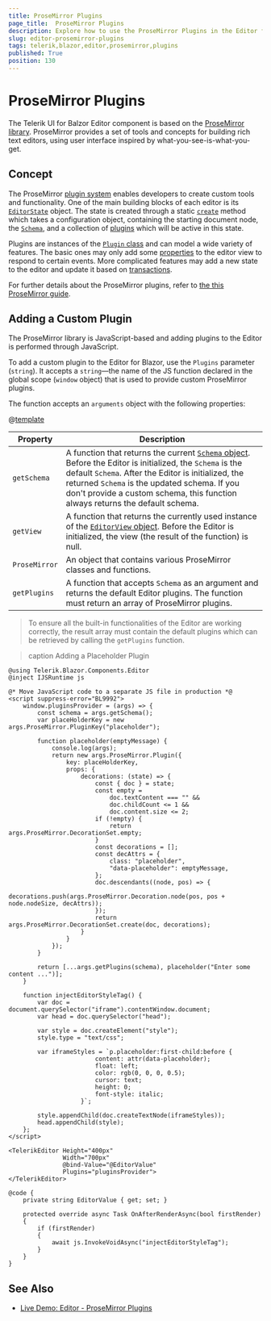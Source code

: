 ```yaml
---
title: ProseMirror Plugins
page_title:  ProseMirror Plugins
description: Explore how to use the ProseMirror Plugins in the Editor for Blazor uses.
slug: editor-prosemirror-plugins
tags: telerik,blazor,editor,prosemirror,plugins
published: True
position: 130
---
```


# ProseMirror Plugins

The Telerik UI for Balzor Editor component is based on the [ProseMirror library](https://prosemirror.net/). ProseMirror provides a set of tools and concepts for building rich text editors, using user interface inspired by what-you-see-is-what-you-get.

## Concept

The ProseMirror [plugin system](https://prosemirror.net/docs/ref/#state.Plugin_System) enables developers to create custom tools and functionality. One of the main building blocks of each editor is its [`EditorState`](https://prosemirror.net/docs/ref/#state) object. The state is created through a static [`create`](https://prosemirror.net/docs/ref/#state.EditorState%5Ecreate) method which takes a configuration object, containing the starting document node, the [`Schema`](https://prosemirror.net/docs/ref/#model.Schema), and a collection of [plugins](https://prosemirror.net/docs/ref/#state.Plugin) which will be active in this state.

Plugins are instances of the [`Plugin` class](https://prosemirror.net/docs/ref/#state.Plugin) and can model a wide variety of features. The basic ones may only add some [properties](https://prosemirror.net/docs/ref/#view.EditorProps) to the editor view to respond to certain events. More complicated features may add a new state to the editor and update it based on [transactions](https://prosemirror.net/docs/ref/#state.Transaction).

For further details about the ProseMirror plugins, refer to [the this ProseMirror guide](https://prosemirror.net/docs/guide/#state.plugins).

## Adding a Custom Plugin

The ProseMirror library is JavaScript-based and adding plugins to the Editor is performed through JavaScript.

To add a custom plugin to the Editor for Blazor, use the `Plugins` parameter (`string`). It accepts a `string`&mdash;the name of the JS function declared in the global scope (`window` object) that is used to provide custom ProseMirror plugins.

The function accepts an `arguments` object with the following properties:

@[template](/_contentTemplates/common/parameters-table-styles.md#table-layout)

| Property | Description |
|----------|-------------|
| `getSchema` | A function that returns the current [`Schema` object](https://prosemirror.net/docs/ref/#model.Schema). Before the Editor is initialized, the `Schema` is the default `Schema`. After the Editor is initialized, the returned `Schema` is the updated schema. If you don't provide a custom schema, this function always returns the default schema. |
| `getView` | A function that returns the currently used instance of the [`EditorView` object](https://prosemirror.net/docs/ref/#view.EditorView). Before the Editor is initialized, the view (the result of the function) is null. |
| `ProseMirror` | An object that contains various ProseMirror classes and functions.|
| `getPlugins` | A function that accepts `Schema` as an argument and returns the default Editor plugins. The function must return an array of ProseMirror plugins. |

> To ensure all the built-in functionalities of the Editor are working correctly, the result array must contain the default plugins which can be retrieved by calling the `getPlugins` function.

>caption Adding a Placeholder Plugin

```CSHTML
@using Telerik.Blazor.Components.Editor
@inject IJSRuntime js

@* Move JavaScript code to a separate JS file in production *@
<script suppress-error="BL9992">
    window.pluginsProvider = (args) => {
        const schema = args.getSchema();
        var placeHolderKey = new args.ProseMirror.PluginKey("placeholder");

        function placeholder(emptyMessage) {
            console.log(args);
            return new args.ProseMirror.Plugin({
                key: placeHolderKey,
                props: {
                    decorations: (state) => {
                        const { doc } = state;
                        const empty =
                            doc.textContent === "" &&
                            doc.childCount <= 1 &&
                            doc.content.size <= 2;
                        if (!empty) {
                            return args.ProseMirror.DecorationSet.empty;
                        }
                        const decorations = [];
                        const decAttrs = {
                            class: "placeholder",
                            "data-placeholder": emptyMessage,
                        };
                        doc.descendants((node, pos) => {
                            decorations.push(args.ProseMirror.Decoration.node(pos, pos + node.nodeSize, decAttrs));
                        });
                        return args.ProseMirror.DecorationSet.create(doc, decorations);
                    }
                }
            });
        }        

        return [...args.getPlugins(schema), placeholder("Enter some content ...")];
    }

    function injectEditorStyleTag() {
        var doc = document.querySelector("iframe").contentWindow.document;
        var head = doc.querySelector("head");

        var style = doc.createElement("style");
        style.type = "text/css";

        var iframeStyles = `p.placeholder:first-child:before {
                        content: attr(data-placeholder);
                        float: left;
                        color: rgb(0, 0, 0, 0.5);
                        cursor: text;
                        height: 0;
                        font-style: italic;
                    }`;

        style.appendChild(doc.createTextNode(iframeStyles));
        head.appendChild(style);
    };
</script>

<TelerikEditor Height="400px"
               Width="700px"
               @bind-Value="@EditorValue"
               Plugins="pluginsProvider">
</TelerikEditor>

@code {
    private string EditorValue { get; set; }

    protected override async Task OnAfterRenderAsync(bool firstRender)
    {
        if (firstRender)
        {
            await js.InvokeVoidAsync("injectEditorStyleTag");
        }
    }
}
```

## See Also

* [Live Demo: Editor - ProseMirror Plugins](https://demos.telerik.com/blazor-ui/editor/prosemirror-plugins)


<!-- # Examples

List here the KB articles created as part of https://github.com/telerik/blazor/issues/9608 

Similar to how this is handle in the Grid State article - https://docs.telerik.com/blazor-ui/components/grid/state#examples
-->